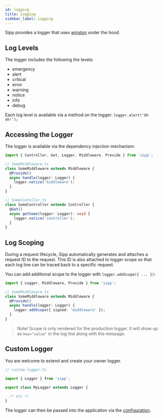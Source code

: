 ```yaml
---
id: logging
title: Logging
sidebar_label: Logging
---
```


Sipp provides a logger that uses [winston](https://github.com/winstonjs/winston) under the hood.

## Log Levels

The logger includes the following the levels:

* emergency
* alert
* critical
* error
* warning
* notice
* info
* debug

Each log level is available via a method on the logger: `logger.alert('Uh oh!');`

## Accessing the Logger

The logger is available via the dependency injection mechanism:

```typescript
import { Controller, Get, Logger, Middleware, Provide } from 'sipp';

// SomeMiddleware.ts
class SomeMiddleware extends Middleware {
  @Provide()
  async handle(logger: Logger) {
    logger.notice('middleware');
  }
}

// SomeContoller.ts
class SomeController extends Controller {
  @Get()
  async getSome(logger: Logger): void {
    logger.notice('controller');
  }
}
```

## Log Scoping

During a request lifecycle, Sipp automatically generates and attaches a request ID to the request. This ID is also attached to logger scope so that each log line can be traced back to a specific request.

You can add additional scope to the logger with `logger.addScope({ ... })`:

```typescript
import { Logger, Middleware, Provide } from 'sipp';

// SomeMiddleware.ts
class SomeMiddleware extends Middleware {
  @Provide()
  async handle(logger: Logger) {
    logger.addScope({ signed: 'middleware' });
  }
}
```

> Note! Scope is only rendered for the production logger. It will show up as `key="value"` in the log line along with the message.

## Custom Logger

You are welcome to extend and create your owner logger.

```typescript
// custom-logger.ts

import { Logger } from 'sipp';

export class MyLogger extends Logger {
  
  /* etc */
}
```

The logger can then be passed into the application via the [configuration](intro/configuration.md).